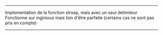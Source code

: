*****************************************************************************************************************************
                                                                                                                           
Implementation de la fonction strsep, mais avec un seul delimiteur
Fonctionne sur inginious mais loin d'être parfaite (certains cas ne sont pas pris en compte)                                          
                                                                                                                           
*****************************************************************************************************************************
